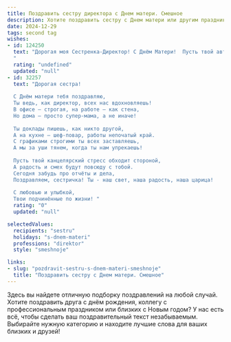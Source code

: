```yaml
---
title: Поздравить сестру директора с Днем матери. Смешное
description: Хотите поздравить сестру с Днем матери или другим праздником? Наш ИИ создаст незабываемое поздравление, а вы обязательно выделитесь среди других.  
date: 2024-12-29
tags: second tag
wishes:
- id: 124250
  text: "Дорогая моя Сестренка-Директор! С Днём Матери!  Пусть твой авторитет дома будет таким же неоспоримым, как в офисе, а подчиненные (дети, муж) —  внимательными и исполнительными (хотя бы иногда!). Желаю тебе океан терпения,  вулкан любви и горы подарков (от детей, разумеется!).  С праздником!
  "
  rating: "undefined"
  updated: "null"
- id: 32257
  text: "Дорогая сестра!
  
  С Днём матери тебя поздравляю,
  Ты ведь, как директор, всех нас вдохновляешь!
  В офисе – строгая, на работе – как стена,
  Но дома – просто супер-мама, а не иначе!
  
  Ты доклады пишешь, как никто другой,
  А на кухне – шеф-повар, работы непочатый край.
  С графиками строгими ты всех заставляешь,
  А мы за уши тянем, когда ты нам упрекаешь!
  
  Пусть твой канцелярский стресс обходит стороной,
  А радость и смех будут повсюду с тобой.
  Сегодня забудь про отчёты и дела,
  Поздравляем, сестричка! Ты - наш свет, наша радость, наша царица!
  
  С любовью и улыбкой,
  Твои подчинённые по жизни! "
  rating: "0"
  updated: "null"

selectedValues:
  recipients: "sestru"
  holidays: "s-dnem-materi"
  professions: "direktor"
  style: "smeshnoje"

links:
- slug: "pozdravit-sestru-s-dnem-materi-smeshnoje"
  title: "Поздравить сестру с Днем матери. Смешное"
---
```


Здесь вы найдете отличную подборку поздравлений на любой случай. 
Хотите поздравить друга с днём рождения, коллегу с профессиональным праздником или близких с Новым годом? У нас есть всё, чтобы сделать ваш поздравительный текст незабываемым. Выбирайте нужную категорию и находите лучшие слова для ваших близких и друзей!
